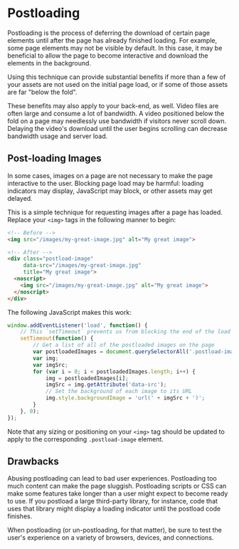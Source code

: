 # Postloading

Postloading is the process of deferring the download of certain page elements until after the page has already finished loading. For example, some page elements may not be visible by default. In this case, it may be beneficial to allow the page to become interactive and download the elements in the background.

Using this technique can provide substantial benefits if more than a few of your assets are not used on the initial page load, or if some of those assets are far "below the fold".

These benefits may also apply to your back-end, as well. Video files are often large and consume a lot of bandwidth. A video positioned below the fold on a page may needlessly use bandwidth if visitors never scroll down. Delaying the video's download until the user begins scrolling can decrease bandwidth usage and server load.


## Post-loading Images

In some cases, images on a page are not necessary to make the page interactive to the user. Blocking page load may be harmful: loading indicators may display, JavaScript may block, or other assets may get delayed.

This is a simple technique for requesting images after a page has loaded. Replace your `<img>` tags in the following manner to begin:

```html
<!-- Before -->
<img src="/images/my-great-image.jpg" alt="My great image">

<!-- After -->
<div class="postload-image"
     data-src="/images/my-great-image.jpg"
     title="My great image">
  <noscript>
    <img src="/images/my-great-image.jpg" alt="My great image">
  </noscript>
</div>
```

The following JavaScript makes this work:

```js
window.addEventListener('load', function() {
    // This `setTimeout` prevents us from blocking the end of the load event.
    setTimeout(function() {
        // Get a list of all of the postloaded images on the page
        var postloadedImages = document.querySelectorAll('.postload-image');
        var img;
        var imgSrc;
        for (var i = 0; i < postloadedImages.length; i++) {
            img = postloadedImages[i];
            imgSrc = img.getAttribute('data-src');
            // Set the background of each image to its URL
            img.style.backgroundImage = 'url(' + imgSrc + ')';
        }
    }, 0);
});
```

Note that any sizing or positioning on your `<img>` tag should be updated to apply to the corresponding `.postload-image` element.


## Drawbacks

Abusing postloading can lead to bad user experiences. Postloading too much content can make the page sluggish. Postloading scripts or CSS can make some features take longer than a user might expect to become ready to use. If you postload a large third-party library, for instance, code that uses that library might display a loading indicator until the postload code finishes.

When postloading (or un-postloading, for that matter), be sure to test the user's experience on a variety of browsers, devices, and connections.
